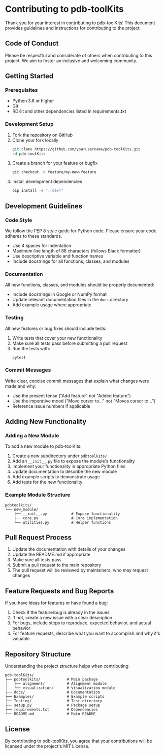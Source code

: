# Contributing to pdb-toolKits

Thank you for your interest in contributing to pdb-toolKits! This document provides guidelines and instructions for contributing to the project.

## Code of Conduct

Please be respectful and considerate of others when contributing to this project. We aim to foster an inclusive and welcoming community.

## Getting Started

### Prerequisites

- Python 3.6 or higher
- Git
- RDKit and other dependencies listed in requirements.txt

### Development Setup

1. Fork the repository on GitHub
2. Clone your fork locally
   ```bash
   git clone https://github.com/yourusername/pdb-toolKits.git
   cd pdb-toolKits
   ```
3. Create a branch for your feature or bugfix
   ```bash
   git checkout -b feature/my-new-feature
   ```
4. Install development dependencies
   ```bash
   pip install -e ".[dev]"
   ```

## Development Guidelines

### Code Style

We follow the PEP 8 style guide for Python code. Please ensure your code adheres to these standards.

- Use 4 spaces for indentation
- Maximum line length of 88 characters (follows Black formatter)
- Use descriptive variable and function names
- Include docstrings for all functions, classes, and modules

### Documentation

All new functions, classes, and modules should be properly documented:

- Include docstrings in Google or NumPy format
- Update relevant documentation files in the `docs` directory
- Add example usage where appropriate

### Testing

All new features or bug fixes should include tests:

1. Write tests that cover your new functionality
2. Make sure all tests pass before submitting a pull request
3. Run the tests with:
   ```bash
   pytest
   ```

### Commit Messages

Write clear, concise commit messages that explain what changes were made and why:

- Use the present tense ("Add feature" not "Added feature")
- Use the imperative mood ("Move cursor to..." not "Moves cursor to...")
- Reference issue numbers if applicable

## Adding New Functionality

### Adding a New Module

To add a new module to pdb-toolKits:

1. Create a new subdirectory under `pdbtoolkits/`
2. Add an `__init__.py` file to expose the module's functionality
3. Implement your functionality in appropriate Python files
4. Update documentation to describe the new module
5. Add example scripts to demonstrate usage
6. Add tests for the new functionality

### Example Module Structure

```
pdbtoolkits/
└── new_module/
    ├── __init__.py           # Expose functionality
    ├── core.py               # Core implementation
    └── utilities.py          # Helper functions
```

## Pull Request Process

1. Update the documentation with details of your changes
2. Update the README.md if appropriate
3. Make sure all tests pass
4. Submit a pull request to the main repository
5. The pull request will be reviewed by maintainers, who may request changes

## Feature Requests and Bug Reports

If you have ideas for features or have found a bug:

1. Check if the feature/bug is already in the issues
2. If not, create a new issue with a clear description
3. For bugs, include steps to reproduce, expected behavior, and actual behavior
4. For feature requests, describe what you want to accomplish and why it's valuable

## Repository Structure

Understanding the project structure helps when contributing:

```
pdb-toolKits/
├── pdbtoolkits/            # Main package
│   ├── alignment/          # Alignment module
│   └── visualization/      # Visualization module
├── docs/                   # Documentation
├── Examples/               # Example scripts
├── Testing/                # Test directory
├── setup.py                # Package setup
├── requirements.txt        # Dependencies
└── README.md               # Main README
```

## License

By contributing to pdb-toolKits, you agree that your contributions will be licensed under the project's MIT License.